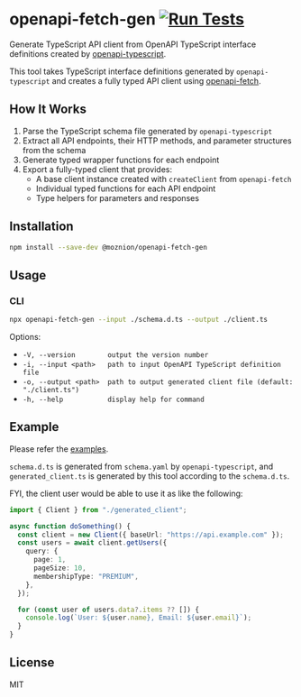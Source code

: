 # openapi-fetch-gen [![Run Tests](https://github.com/moznion/openapi-fetch-gen/actions/workflows/test.yml/badge.svg)](https://github.com/moznion/openapi-fetch-gen/actions/workflows/test.yml)

Generate TypeScript API client from OpenAPI TypeScript interface definitions created by [openapi-typescript](https://github.com/openapi-ts/openapi-typescript).

This tool takes TypeScript interface definitions generated by `openapi-typescript` and creates a fully typed API client using [openapi-fetch](https://github.com/openapi-ts/openapi-typescript/tree/main/packages/openapi-fetch).

## How It Works

1. Parse the TypeScript schema file generated by `openapi-typescript`
2. Extract all API endpoints, their HTTP methods, and parameter structures from the schema
3. Generate typed wrapper functions for each endpoint
4. Export a fully-typed client that provides:
   - A base client instance created with `createClient` from `openapi-fetch`
   - Individual typed functions for each API endpoint
   - Type helpers for parameters and responses

## Installation

```bash
npm install --save-dev @moznion/openapi-fetch-gen
```

## Usage

### CLI

```bash
npx openapi-fetch-gen --input ./schema.d.ts --output ./client.ts
```

Options:

- `-V, --version        output the version number`
- `-i, --input <path>   path to input OpenAPI TypeScript definition file`
- `-o, --output <path>  path to output generated client file (default: "./client.ts")`
- `-h, --help           display help for command`

## Example

Please refer the [examples](./examples/).

`schema.d.ts` is generated from `schema.yaml` by `openapi-typescript`, and `generated_client.ts` is generated by this tool according to the `schema.d.ts`.

FYI, the client user would be able to use it as like the following:

```typescript
import { Client } from "./generated_client";

async function doSomething() {
  const client = new Client({ baseUrl: "https://api.example.com" });
  const users = await client.getUsers({
    query: {
      page: 1,
      pageSize: 10,
      membershipType: "PREMIUM",
    },
  });

  for (const user of users.data?.items ?? []) {
    console.log(`User: ${user.name}, Email: ${user.email}`);
  }
}
```

## License

MIT

